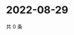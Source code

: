 # 2022-08-29

共 0 条

<!-- BEGIN WEIBO -->
<!-- 最后更新时间 Mon Aug 29 2022 23:18:21 GMT+0800 (China Standard Time) -->

<!-- END WEIBO -->
